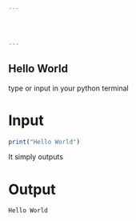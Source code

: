 ```yaml
---




---
```

## Hello World
type or input in your python terminal 
# Input
```r
print("Hello World")

```
It simply outputs
# Output
```r
Hello World
```
